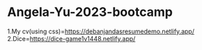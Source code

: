 # Angela-Yu-2023-bootcamp
1.My cv(using css)=https://debanjandasresumedemo.netlify.app/
2.Dice=https://dice-game1v1448.netlify.app/
